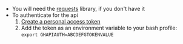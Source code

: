 * You will need the [requests](http://docs.python-requests.org/en/master/) library, if you don't have it
* To authenticate for the api
  1. [Create a personal access token](https://help.github.com/articles/creating-a-personal-access-token-for-the-command-line/)
  2. Add the token as an environment variable to your bash profile:
  `export GHAPIAUTH=ABCDEFGTOKENVALUE`

